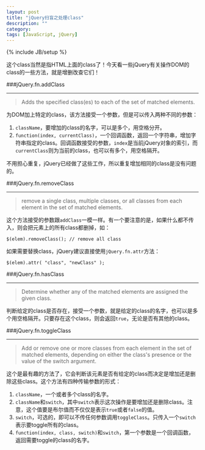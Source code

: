 ```yaml
---
layout: post
title: "jQuery扫盲之处理class"
description: ""
category: 
tags: [JavaScript, jQuery]
---
```

{% include JB/setup %}

这个class当然是指HTML上面的class了！今天看一些jQuery有关操作DOM的class的一些方法，就是增删改查它们！

###jQuery.fn.addClass
____

> Adds the specified class(es) to each of the set of matched elements.

为DOM加上特定的class，该方法接受一个参数，但是可以传入两种不同的参数：

1. `className`，要增加的class的名字，可以是多个，用空格分开。
2. `function(index, currentClass)`，一个回调函数，返回一个字符串，增加字符串指定的class。回调函数接受的参数，`index`是当前jQuery对象的索引，而`currentClass`则为当前的class，也可以有多个，用空格隔开。

不用担心重复，jQuery已经做了这些工作，所以重复增加相同的class是没有问题的。

###jQuery.fn.removeClass
____

> remove a single class, multiple classes, or all classes from each element in the set of matched elements.

这个方法接受的参数跟`addClass`一模一样。有一个要注意的是，如果什么都不传入，则会把元素上的所有class都删掉，如：

    $(elem).removeClass(); // remove all class

如果需要替换class，jQuery建议直接使用`jQuery.fn.attr`方法：

    $(elem).attr( "class", "newClass" );

###jQuery.fn.hasClass
____

> Determine whether any of the matched elements are assigned the given class.

判断给定的class是否存在，接受一个参数，就是给定的class的名字，也可以是多个用空格隔开。只要存在这个class，则会返回`true`，无论是否有其他的class。

###jQuery.fn.toggleClass
____

> Add or remove one or more classes from each element in the set of matched elements, depending on either the class's presence or the value of the switch argument.

这个是最有趣的方法了，它会判断该元素是否有给定的class而决定是增加还是删除这些class。这个方法有四种传输参数的形式：

1. `className`，一个或者多个class的名字。
2. `className`和`switch`，其中`switch`表示这次操作是要增加还是删除class。注意，这个值要是布尔值而不仅仅是表示`true`或者`false`的值。
3. `switch`，可选的，即可以不传任何参数调用`toggleClass`。只传入一个`switch`表示要toggle所有的class。
4. `function(index, class, switch)`和`switch`，第一个参数是一个回调函数，返回需要toggle的class的名字。

